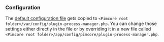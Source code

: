 ### Configuration
The [default configuration file](../src/Elements/Bundle/ProcessManagerBundle/Resources/install/plugin-process-manager.php) gets copied to `<Pimcore root folder>/var/config/plugin-process-manager.php`. You can change those settings either directly in the file or by overriding it in a new file called `<Pimcore root folder>/app/config/pimcore/plugin-process-manager.php`. 

